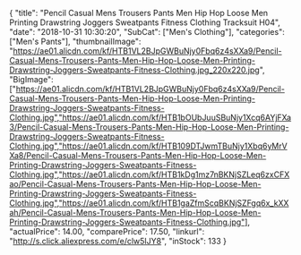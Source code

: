{
	"title": "Pencil Casual Mens Trousers Pants Men Hip Hop Loose Men Printing Drawstring Joggers Sweatpants Fitness Clothing Tracksuit H04",
	"date": "2018-10-31 10:30:20",
	"SubCat": ["Men's Clothing"],
	"categories": ["Men's Pants"],
	"thumbnailImage": "https://ae01.alicdn.com/kf/HTB1VL2BJpGWBuNjy0Fbq6z4sXXa9/Pencil-Casual-Mens-Trousers-Pants-Men-Hip-Hop-Loose-Men-Printing-Drawstring-Joggers-Sweatpants-Fitness-Clothing.jpg_220x220.jpg",
	"BigImage": ["https://ae01.alicdn.com/kf/HTB1VL2BJpGWBuNjy0Fbq6z4sXXa9/Pencil-Casual-Mens-Trousers-Pants-Men-Hip-Hop-Loose-Men-Printing-Drawstring-Joggers-Sweatpants-Fitness-Clothing.jpg","https://ae01.alicdn.com/kf/HTB1bOUbJuuSBuNjy1Xcq6AYjFXa3/Pencil-Casual-Mens-Trousers-Pants-Men-Hip-Hop-Loose-Men-Printing-Drawstring-Joggers-Sweatpants-Fitness-Clothing.jpg","https://ae01.alicdn.com/kf/HTB109DTJwmTBuNjy1Xbq6yMrVXa8/Pencil-Casual-Mens-Trousers-Pants-Men-Hip-Hop-Loose-Men-Printing-Drawstring-Joggers-Sweatpants-Fitness-Clothing.jpg","https://ae01.alicdn.com/kf/HTB1kDg1mz7nBKNjSZLeq6zxCFXao/Pencil-Casual-Mens-Trousers-Pants-Men-Hip-Hop-Loose-Men-Printing-Drawstring-Joggers-Sweatpants-Fitness-Clothing.jpg","https://ae01.alicdn.com/kf/HTB1gaZfmScqBKNjSZFgq6x_kXXah/Pencil-Casual-Mens-Trousers-Pants-Men-Hip-Hop-Loose-Men-Printing-Drawstring-Joggers-Sweatpants-Fitness-Clothing.jpg"],
	"actualPrice": 14.00,
	"comparePrice": 17.50,
	"linkurl": "http://s.click.aliexpress.com/e/clw5IJY8",
	"inStock": 133
}
